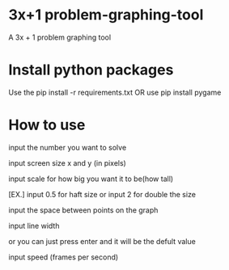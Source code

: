 # 3x+1 problem-graphing-tool
A 3x + 1 problem graphing tool
# Install python packages
Use the pip install -r requirements.txt OR use pip install pygame
# How to use

input the number you want to solve

input screen size x and y (in pixels)

input scale for how big you want it to be(how tall)

[EX.] input 0.5 for haft size or input 2 for double the size

input the space between points on the graph

input line width

or you can just press enter and it will be the defult value

input speed (frames per second)
